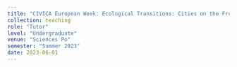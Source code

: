 ```yaml
---
title: "CIVICA European Week: Ecological Transitions: Cities on the Frontline"
collection: teaching
role: "Tutor"
level: "Undergraduate"
venue: "Sciences Po"
semester: "Summer 2023"
date: 2023-06-01
---
```

